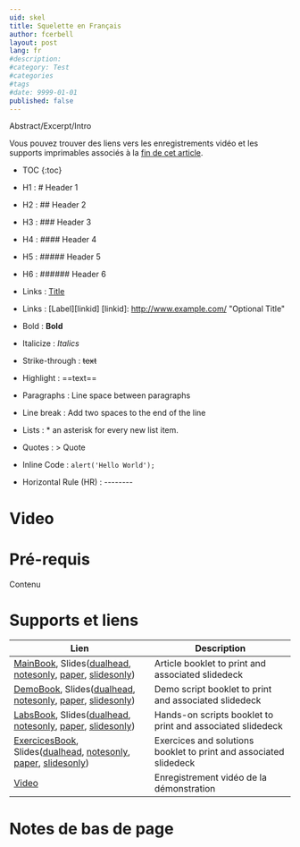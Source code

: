 ```yaml
---
uid: skel
title: Squelette en Français
author: fcerbell
layout: post
lang: fr
#description:
#category: Test
#categories
#tags
#date: 9999-01-01
published: false
---
```


Abstract/Excerpt/Intro

Vous pouvez trouver des liens vers les enregistrements vidéo et les supports
imprimables associés à la <a href="#supports-et-liens">fin de cet article</a>.

* TOC
{:toc}

* H1 : # Header 1
* H2 : ## Header 2
* H3 : ### Header 3
* H4 : #### Header 4
* H5 : ##### Header 5
* H6 : ###### Header 6
* Links : [Title](URL)
* Links : [Label][linkid]
[linkid]: http://www.example.com/ "Optional Title"
* Bold : **Bold**
* Italicize : *Italics*
* Strike-through : ~~text~~
* Highlight : ==text==
* Paragraphs : Line space between paragraphs
* Line break : Add two spaces to the end of the line
* Lists : * an asterisk for every new list item.
* Quotes : > Quote
* Inline Code : `alert('Hello World');`
* Horizontal Rule (HR) : --------
[^1]: This is my first footnote
[^n]: Visit http://milanaryal.com
[^n]: A final footnote

# Video

<center></center>

# Pré-requis

Contenu

# Supports et liens

| Lien | Description |
|---|---|
| [MainBook][mainbook], Slides([dualhead][maindeck_dualhead], [notesonly][maindeck_notesonly], [paper][maindeck_paper], [slidesonly][maindeck_slidesonly]) | Article booklet to print and associated slidedeck |
| [DemoBook][demobook], Slides([dualhead][demodeck_dualhead], [notesonly][demodeck_notesonly], [paper][demodeck_paper], [slidesonly][demodeck_slidesonly]) | Demo script booklet to print and associated slidedeck |
| [LabsBook][labsbook], Slides([dualhead][labsdeck_dualhead], [notesonly][labsdeck_notesonly], [paper][labsdeck_paper], [slidesonly][labsdeck_slidesonly]) | Hands-on scripts booklet to print and associated slidedeck |
| [ExercicesBook][exercicesbook], Slides([dualhead][exercicesdeck_dualhead], [notesonly][exercicesdeck_notesonly], [paper][exercicesdeck_paper], [slidesonly][exercicesdeck_slidesonly]) | Exercices and solutions booklet to print and associated slidedeck |
| [Video] | Enregistrement vidéo de la démonstration |

# Notes de bas de page

[mainbook]: {{site.url}}{{site.baseurl}}/assets/posts/{{page.uid}}/mainbook.pdf "Livret principal imprimable"
[maindeck_dualhead]: {{site.url}}{{site.baseurl}}/assets/posts/{{page.uid}}/maindeck_dualhead.pdf "Diaporama du livret principal avec les notes, dans un format pour deux écrans"
[maindeck_notesonly]: {{site.url}}{{site.baseurl}}/assets/posts/{{page.uid}}/maindeck_notesonly.pdf "Notes du diaporama du livret principal"
[maindeck_paper]: {{site.url}}{{site.baseurl}}/assets/posts/{{page.uid}}/maindeck_paper.pdf "Diaporama du livret principal imprimable sur papier avec les notes"
[maindeck_slidesonly]: {{site.url}}{{site.baseurl}}/assets/posts/{{page.uid}}/maindeck_slidesonly.pdf "Diaporama du livret principal sans les notes"
[demobook]: {{site.url}}{{site.baseurl}}/assets/posts/{{page.uid}}/demobook.pdf "Script de démonstration imprimable"
[demodeck_dualhead]: {{site.url}}{{site.baseurl}}/assets/posts/{{page.uid}}/demodeck_dualhead.pdf "Diaporama du script de démonstration avec les notes, dans un format à deux écrans"
[demodeck_notesonly]: {{site.url}}{{site.baseurl}}/assets/posts/{{page.uid}}/demodeck_notesonly.pdf "Notes diaporama du script de démonstration"
[demodeck_paper]: {{site.url}}{{site.baseurl}}/assets/posts/{{page.uid}}/demodeck_paper.pdf "Diaporama du script de demonstration imprimable sur papier avec les notes"
[demodeck_slidesonly]: {{site.url}}{{site.baseurl}}/assets/posts/{{page.uid}}/demodeck_slidesonly.pdf "Diaporama du script de démonstration sans les notes"
[labsbook]: {{site.url}}{{site.baseurl}}/assets/posts/{{page.uid}}/labsbook.pdf "Cahier de travaux dirigés imprimable"
[labsdeck_dualhead]: {{site.url}}{{site.baseurl}}/assets/posts/{{page.uid}}/labsdeck_dualhead.pdf "Diaporama du cahier de travaux dirigés avec les notes, dans un format à deux écrans"
[labsdeck_notesonly]: {{site.url}}{{site.baseurl}}/assets/posts/{{page.uid}}/labsdeck_notesonly.pdf "Notes du diaporama du cahier de travaux dirigés"
[labsdeck_paper]: {{site.url}}{{site.baseurl}}/assets/posts/{{page.uid}}/labsdeck_paper.pdf "Diaporama du cahier de travaux dirigés imprimable sur papier avec les notes"
[labsdeck_slidesonly]: {{site.url}}{{site.baseurl}}/assets/posts/{{page.uid}}/labsdeck_slidesonly.pdf "Diaporama du cahier de travaux dirigés sans les notes"
[exercicesbook]: {{site.url}}{{site.baseurl}}/assets/posts/{{page.uid}}/exercicesbook.pdf "Livret d'exercices imprimable"
[exercicesdeck_dualhead]: {{site.url}}{{site.baseurl}}/assets/posts/{{page.uid}}/exercicesdeck_dualhead.pdf "Diaporama du livret d'exercices avec les notes au format double-écran"
[exercicesdeck_notesonly]: {{site.url}}{{site.baseurl}}/assets/posts/{{page.uid}}/exercicesdeck_notesonly.pdf "Notes du diaporama du cahier d'exercices"
[exercicesdeck_paper]: {{site.url}}{{site.baseurl}}/assets/posts/{{page.uid}}/exercicesdeck_paper.pdf "Diaporama du cahier d'exercices avec les notes au format papier"
[exercicesdeck_slidesonly]: {{site.url}}{{site.baseurl}}/assets/posts/{{page.uid}}/exercicesdeck_slidesonly.pdf "Diaporama du cahier d'exercices sans les notes"
[Video]: https://youtu.be/kK4GxAwJKD0 "Enregistrement vidéo de la démonstration"
